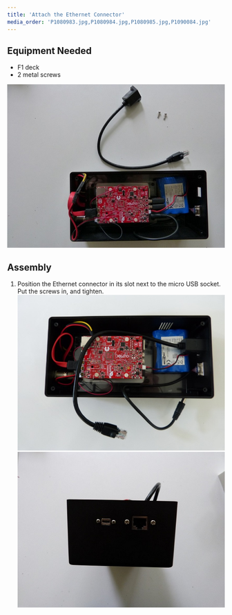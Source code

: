 ```yaml
---
title: 'Attach the Ethernet Connector'
media_order: 'P1080983.jpg,P1080984.jpg,P1080985.jpg,P1090084.jpg'
---
```


## Equipment Needed

* F1 deck
* 2 metal screws 

![](P1080983.jpg)

## Assembly

1. Position the Ethernet connector in its slot next to the micro USB socket.  Put the screws in, and tighten. 
![](P1090084.jpg)![](P1080985.jpg)